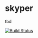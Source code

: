 # skyper
tbd

[![Build Status](https://travis-ci.org/Q1nt/skyper.svg?branch=master)](https://travis-ci.org/Q1nt/skyper)

